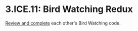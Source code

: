 # 3.ICE.11: Bird Watching Redux

[Review and complete](../../course-logistics/course-methodology.md#peer-code-review) each other's Bird Watching code.

